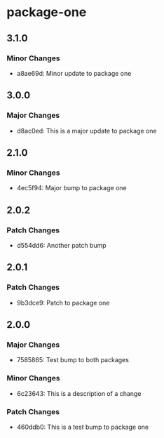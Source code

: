 # package-one

## 3.1.0

### Minor Changes

- a8ae69d: Minor update to package one

## 3.0.0

### Major Changes

- d8ac0ed: This is a major update to package one

## 2.1.0

### Minor Changes

- 4ec5f94: Major bump to package one

## 2.0.2

### Patch Changes

- d554dd6: Another patch bump

## 2.0.1

### Patch Changes

- 9b3dce9: Patch to package one

## 2.0.0

### Major Changes

- 7585865: Test bump to both packages

### Minor Changes

- 6c23643: This is a description of a change

### Patch Changes

- 460ddb0: This is a test bump to package one
